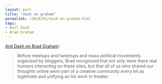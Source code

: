 ```yaml
---
layout: post
title: "dash on graham"
permalink: /2010/01/dash-on-graham.html
tags: 
- Anil Dash
- Brad Graham
---
```


[Anil Dash on Brad Graham](http://dashes.com/anil/2010/01/remembering-brad-l-graham.html):

> Before meetups and tweetups and mass political movements organized by bloggers, Brad recognized that not only were there real humans interacting on these sites, but that all of us who shared our thoughts online were part of a creative community every bit as legitimate and unifying as his work in theater.